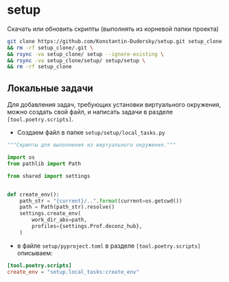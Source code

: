 # setup

Скачать или обновить скрипты (выполнять из корневой папки проекта)

```sh
git clone https://github.com/Konstantin-Dudersky/setup.git setup_clone \
&& rm -rf setup_clone/.git \
&& rsync -va setup_clone/ setup --ignore-existing \
&& rsync -va setup_clone/setup/ setup/setup \
&& rm -rf setup_clone
```

## Локальные задачи

Для добавления задач, требующих установки виртуального окружения, можно создать свой файл, и написать задачи в разделе `[tool.poetry.scripts]`.

- Создаем файл в папке `setup/setup/local_tasks.py`

```python
"""Скрипты для выполнения из виртуального окружения."""

import os
from pathlib import Path

from shared import settings


def create_env():
    path_str = "{current}/..".format(current=os.getcwd())
    path = Path(path_str).resolve()
    settings.create_env(
        work_dir_abs=path,
        profiles={settings.Prof.deconz_hub},
    )
```

- в файле `setup/pyproject.toml` в разделе `[tool.poetry.scripts]` описываем:

```toml
[tool.poetry.scripts]
create_env = "setup.local_tasks:create_env"
```

